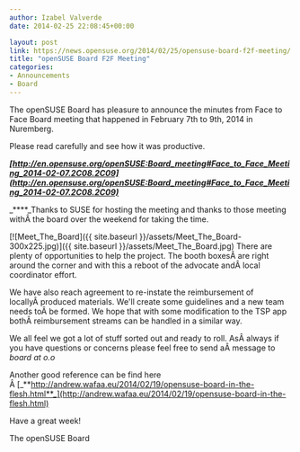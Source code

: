 ```yaml
---
author: Izabel Valverde
date: 2014-02-25 22:08:45+00:00

layout: post
link: https://news.opensuse.org/2014/02/25/opensuse-board-f2f-meeting/
title: "openSUSE Board F2F Meeting"
categories:
- Announcements
- Board
---
```

The openSUSE Board has pleasure to announce the minutes from Face to Face Board meeting that happened in February 7th to 9th, 2014 in Nuremberg.

Please read carefully and see how it was productive.

_**[http://en.opensuse.org/openSUSE:Board_meeting#Face_to_Face_Meeting_2014-02-07.2C08.2C09](http://en.opensuse.org/openSUSE:Board_meeting#Face_to_Face_Meeting_2014-02-07.2C08.2C09)**_

_****_Thanks to SUSE for hosting the meeting and thanks to those meeting withÂ the board over the weekend for taking the time.

[![Meet_The_Board]({{ site.baseurl }}/assets/Meet_The_Board-300x225.jpg)]({{ site.baseurl }}/assets/Meet_The_Board.jpg)
There are plenty of opportunities to help the project. The booth boxesÂ are right around the corner and with this a reboot of the advocate andÂ local coordinator effort.

We have also reach agreement to re-instate the reimbursement of locallyÂ produced materials. We'll create some guidelines and a new team needs toÂ be formed. We hope that with some modification to the TSP app bothÂ reimbursement streams can be handled in a similar way.




We all feel we got a lot of stuff sorted out and ready to roll. AsÂ always if you have questions or concerns please feel free to send aÂ message to _board at o.o_

Another good reference can be find here Â [_**http://andrew.wafaa.eu/2014/02/19/opensuse-board-in-the-flesh.html**_](http://andrew.wafaa.eu/2014/02/19/opensuse-board-in-the-flesh.html)

Have a great week!

The openSUSE Board		

